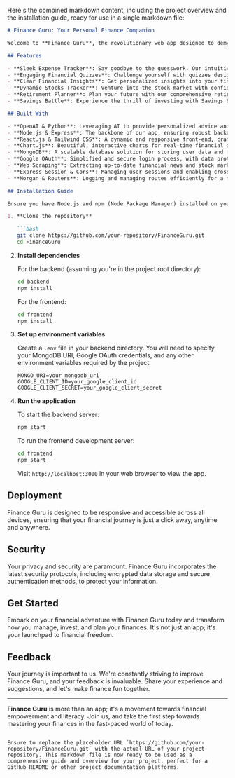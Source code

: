 Here's the combined markdown content, including the project overview and the installation guide, ready for use in a single markdown file:

```markdown
# Finance Guru: Your Personal Finance Companion

Welcome to **Finance Guru**, the revolutionary web app designed to demystify the complex world of finance for young adults. Whether you're just starting out or looking to elevate your financial wisdom, Finance Guru is your perfect partner, blending cutting-edge technology with engaging features to make money management both enlightening and enjoyable.

## Features

- **Sleek Expense Tracker**: Say goodbye to the guesswork. Our intuitive tracker simplifies logging expenses, helping you stay on top of your spending habits.
- **Engaging Financial Quizzes**: Challenge yourself with quizzes designed to boost your financial literacy, tailored to your skill level.
- **Clear Financial Insights**: Get personalized insights into your financial health, empowering you with the knowledge to make smarter decisions.
- **Dynamic Stocks Tracker**: Venture into the stock market with confidence. Our real-time tracker and analytics make it easy to follow your investments.
- **Retirement Planner**: Plan your future with our comprehensive retirement planning tool, ensuring you're on the right track to financial security.
- **Savings Battle**: Experience the thrill of investing with Savings Battle, a unique feature that highlights the long-term benefits of smart financial choices.

## Built With

- **OpenAI & Python**: Leveraging AI to provide personalized advice and automated financial planning.
- **Node.js & Express**: The backbone of our app, ensuring robust backend functionality and seamless API integration.
- **React.js & Tailwind CSS**: A dynamic and responsive front-end, crafted for an immersive user experience.
- **Chart.js**: Beautiful, interactive charts for real-time financial data visualization.
- **MongoDB**: A scalable database solution for storing user data and financial records securely.
- **Google OAuth**: Simplified and secure login process, with data protection at its core.
- **Web Scraping**: Extracting up-to-date financial news and stock market trends to keep you informed.
- **Express Session & Cors**: Managing user sessions and enabling cross-origin requests for a smooth, secure user journey.
- **Morgan & Routers**: Logging and managing routes efficiently for a flawless navigation experience.

## Installation Guide

Ensure you have Node.js and npm (Node Package Manager) installed on your system to run this project. MongoDB should be set up for database requirements. Python is needed for running any scripts or AI models integrated with OpenAI.

1. **Clone the repository**

   ```bash
   git clone https://github.com/your-repository/FinanceGuru.git
   cd FinanceGuru
   ```

2. **Install dependencies**

   For the backend (assuming you're in the project root directory):

   ```bash
   cd backend
   npm install
   ```

   For the frontend:

   ```bash
   cd frontend
   npm install
   ```

3. **Set up environment variables**

   Create a `.env` file in your backend directory. You will need to specify your MongoDB URI, Google OAuth credentials, and any other environment variables required by the project.

   ```plaintext
   MONGO_URI=your_mongodb_uri
   GOOGLE_CLIENT_ID=your_google_client_id
   GOOGLE_CLIENT_SECRET=your_google_client_secret
   ```

4. **Run the application**

   To start the backend server:

   ```bash
   npm start
   ```

   To run the frontend development server:

   ```bash
   cd frontend
   npm start
   ```

   Visit `http://localhost:3000` in your web browser to view the app.

## Deployment

Finance Guru is designed to be responsive and accessible across all devices, ensuring that your financial journey is just a click away, anytime and anywhere.

## Security

Your privacy and security are paramount. Finance Guru incorporates the latest security protocols, including encrypted data storage and secure authentication methods, to protect your information.

## Get Started

Embark on your financial adventure with Finance Guru today and transform how you manage, invest, and plan your finances. It's not just an app; it's your launchpad to financial freedom.

## Feedback

Your journey is important to us. We're constantly striving to improve Finance Guru, and your feedback is invaluable. Share your experience and suggestions, and let's make finance fun together.

---

**Finance Guru** is more than an app; it's a movement towards financial empowerment and literacy. Join us, and take the first step towards mastering your finances in the fast-paced world of today.
```

Ensure to replace the placeholder URL `https://github.com/your-repository/FinanceGuru.git` with the actual URL of your project repository. This markdown file is now ready to be used as a comprehensive guide and overview for your project, perfect for a GitHub README or other project documentation platforms.
